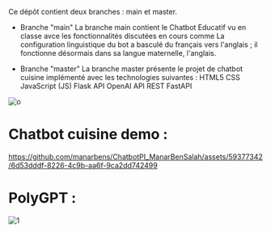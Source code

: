 Ce dépôt contient deux branches : main et master.

* Branche "main"
La branche main contient le Chatbot Educatif vu en classe avce les fonctionnalités discutées en cours comme La configuration linguistique du bot a basculé du français vers l'anglais ; il fonctionne désormais dans sa langue maternelle, l'anglais.

* Branche "master"
La branche master présente le projet de chatbot cuisine implémenté avec les technologies suivantes :
HTML5
CSS
JavaScript (JS)
Flask
API OpenAI
API REST
FastAPI

![o](https://github.com/manarbens/ChatbotPI_ManarBenSalah/assets/59377342/a6b8d92f-757b-4af0-be8f-3d19316eaa7b)


# Chatbot cuisine demo :

https://github.com/manarbens/ChatbotPI_ManarBenSalah/assets/59377342/6d53dddf-8226-4c9b-aa6f-9ca2dd742499
# PolyGPT :

![1](https://github.com/manarbens/ChatbotPI_ManarBenSalah/assets/59377342/4a90abd6-cf78-4535-a437-ae737f8d1b8a)







